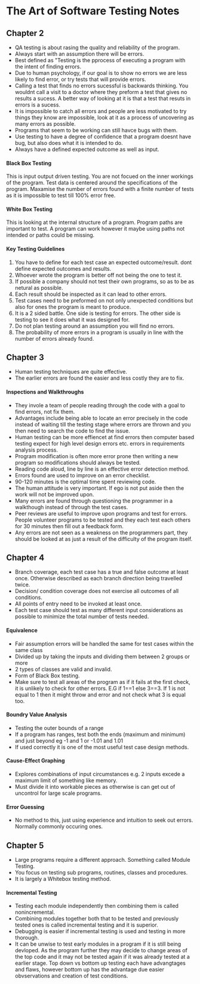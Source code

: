 # The Art of Software Testing Notes
## Chapter 2
- QA testing is about rasing the quality and reliability of the program.
- Always start with an assumption there will be errors.
- Best defined as "Testing is the pprocess of executing a program with the intent of finding errors.
- Due to human psychology, if our goal is to show no errors we are less likely to find error, or try tests that will provide errors.
- Calling a test that finds no errors sucessful is backwards thinking. You wouldnt call a visit to a doctor where they preform a test that gives no results a sucess. A better way of looking at it is that a test that resuts in errors is a sucess.
- It is impossible to catch all errors and people are less motivated to try things they know are impossible, look at it as a process of uncovering as many errors as possible.
- Programs that seem to be working can still havce bugs with them.
- Use testing to have a degree of confidence that a program doesnt have bug, but also does what it is intended to do.
- Always have a defined expected outcome as well as input.

#### Black Box Testing
This is input output driven testing. You are not focued on the inner workings of the program. Test data is centered around the specifications of the program. Maxamise the number of errors found with a finite number of tests as it is impossible to test till 100% error free.

#### White Box Testing
This is looking at the internal structure of a program. Program paths are important to test. A program can work however it maybe using paths not intended or paths could be missing. 

#### Key Testing Guidelines
1. You have to define for each test case an expected outcome/result.
dont define expected outcomes and results.
1. Whoever wrote the program is better off not being the one to test it.
1. If possible a company should not test their own programs, so as to be as netural as possible.
1. Each result should be inspected as it can lead to other errors.
1. Test cases need to be preformed on not only unexpected conditions but also for ones the program is meant to produce.
1. It is a 2 sided battle. One side is testing for errors. The other side is testing to see it does what it was designed for.
1. Do not plan testing around an assumption you will find no errors.
1. The probability of more errors in a program is usually in line with the number of errors already found.


## Chapter 3
- Human testing techniques are quite effective.
- The earlier errors are found the easier and less costly they are to fix.

#### Inspections and Walkthroughs
- They invole a team of people reading through the code with a goal to find errors, not fix them.
- Advantages include being able to locate an error precisely in the code instead of waiting till the testing stage where errors are thrown and you then need to search the code to find the issue.
- Human testing can be more effiencet at find errors then computer based testing expect for high level design errors etc. errors in requirements analysis process.
- Program modification is often more error prone then writing a new program so modifications should always be tested. 
- Reading code aloud, line by line is an effective error detection method. 
- Errors found are used to improve on an error checklist.
- 90-120 minutes is the optimal time spent reviewing code.
- The human attitude is very important. If ego is not put aside then the work will not be improved upon.
- Many errors are found through questioning the programmer in a walkthough instead of through the test cases.
- Peer reviews are useful to improve upon programs and test for errors. People volunteer programs to be tested and they each test each others for 30 minutes then fill out a feedback form.
- Any errors are not seen as a weakness on the programmers part, they should be looked at as just a result of the difficulty of the program itself.


## Chapter 4
- Branch coverage, each test case has a true and false outcome at least once. Otherwise described as each branch direction being travelled twice.
- Decision/ condition coverage does not exercise all outcomes of all conditions.
- All points of entry need to be invoked at least once.
- Each test case should test as many different input considerations as possible to minimize the total number of tests needed. 

#### Equivalence
- Fair assumption errors will be handled the same for test cases within the same class
- Divided up by taking the inputs and dividing them between 2 groups or more
- 2 types of classes are valid and invalid.
- Form of Black Box testing.
- Make sure to test all areas of the program as if it fails at the first check, it is unlikely to check for other errors. E.G if 1==1
else 3==3. If 1 is not equal to 1 then it might throw and error and not check what 3 is equal too.

#### Boundry Value Analysis
- Testing the outer bounds of a range
- If a program has ranges, test both the ends (maximum and minimum) and just beyond eg -1 and 1 or -1.01 and 1.01
- If used correctly it is one of the most useful test case design methods.

#### Cause-Effect Graphing
- Explores combinations of input circumstances e.g. 2 inputs excede a maximum limit of something like memory. 
- Must divide it into workable pieces as otherwise is can get out of uncontrol for large scale programs.

#### Error Guessing
- No method to this, just using experience and intuition to seek out errors. Normally commonly occuring ones.

## Chapter 5
- Large programs require a different approach. Something called Module Testing.
- You focus on testing sub programs, routines, classes and procedures.
- It is largely a Whitebox testing method.

#### Incremental Testing
- Testing each module independently then combining them is called nonincremental.
- Combining modules together both that to be tested and previously tested ones is called incremental testing and it is superior.
- Debugging is easier if incremental testing is used and testing in more thorough.
- It can be unwise to test early modules in a program if it is still being devloped. As the program further they may decide to change areas of the top code and it may not be tested again if it was already tested at a earlier stage.
Top down vs bottom up testing each have advangtages and flaws, however bottom up has the advantage due easier obvservations and creation of test conditions.